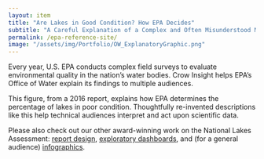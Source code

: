 ```yaml
---
layout: item
title: "Are Lakes in Good Condition? How EPA Decides"
subtitle: "A Careful Explanation of a Complex and Often Misunderstood Methodology"
permalink: /epa-reference-site/
image: "/assets/img/Portfolio/OW_ExplanatoryGraphic.png"
---
```

Every year, U.S. EPA conducts complex field surveys to evaluate environmental quality in the nation’s water bodies. Crow Insight helps EPA’s Office of Water explain its findings to multiple audiences.

This figure, from a 2016 report, explains how EPA determines the percentage of lakes in poor condition. Thoughtfully re-invented descriptions like this help technical audiences interpret and act upon scientific data. 

Please also check out our other award-winning work on the National Lakes Assessment: [report design](../epa-modern-report-design), [exploratory dashboards](../epa-dashboard), and (for a general audience) [infographics](../epa-should-your-lake).
